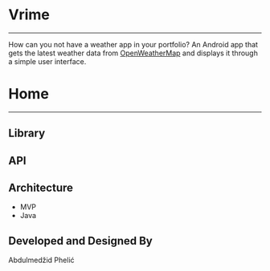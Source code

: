 # Vrime
-------------
How can you not have a weather app in your portfolio?
An Android app that gets the latest weather data from [OpenWeatherMap](https://openweathermap.org/) and displays it through a simple user interface.

# Home
-------------


## Library


## API


## Architecture
* MVP
* Java

## Developed and Designed By
Abdulmedžid Phelić
